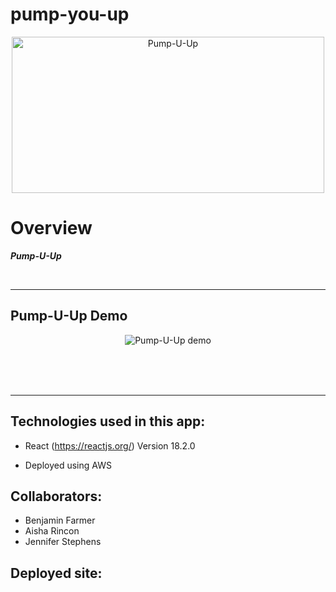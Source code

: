 # pump-you-up

<p align="center"> 
  <img src="src/assets/filename" alt="Pump-U-Up" width="500px" height="250px">
</p>

# Overview
*__Pump-U-Up__* 

<br />

**********

## Pump-U-Up Demo

<p align="center">
<img src="src/img/pump-u-up-demo.gif" alt="Pump-U-Up demo">
</p>

<br/>
<br/>
<br/>

**********

## Technologies used in this app:
* React (https://reactjs.org/) Version 18.2.0

* Deployed using AWS 

## Collaborators:
* Benjamin Farmer
* Aisha Rincon
* Jennifer Stephens

## Deployed site:
